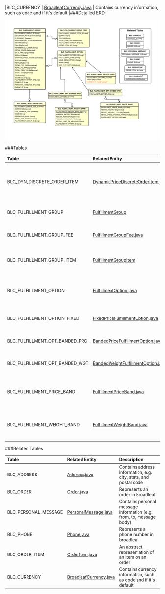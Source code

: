 |BLC_CURRENCY                | [BroadleafCurrency.java](http://javadoc.broadleafcommerce.org/current/common/org/broadleafcommerce/common/currency/domain/BroadleafCurrency.html)      | Contains currency information, such as code and if it's default  |###Detailed ERD

[![Order Fulfillment](images/dataModel/OrderFulfillmentDetailedERD.png)](images/dataModel/OrderFulfillmentDetailedERD.png)

###Tables

| Table                         | Related Entity | Description                                         |
|:------------------------------|:----------|:----------------------------------------------------|
|BLC_DYN_DISCRETE_ORDER_ITEM    | [DynamicPriceDiscreteOrderItem.java](http://javadoc.broadleafcommerce.org/current/framework/org/broadleafcommerce/core/order/domain/DynamicPriceDiscreteOrderItem.html)      | Contains discrete order item information that is dynamically priced  |
|BLC_FULFILLMENT_GROUP          | [FulfillmentGroup](http://javadoc.broadleafcommerce.org/current/framework/org/broadleafcommerce/core/order/domain/FulfillmentGroup.html)      | Holds fulfillment information about an order  |
|BLC_FULFILLMENT_GROUP_FEE      | [FulfillmentGroupFee.java](http://javadoc.broadleafcommerce.org/current/framework/org/broadleafcommerce/core/order/domain/FulfillmentGroupFee.html)      | Contains fee information for a fulfillment group  |
|BLC_FULFILLMENT_GROUP_ITEM     | [FulfillmentGroupItem](http://javadoc.broadleafcommerce.org/current/framework/org/broadleafcommerce/core/order/domain/FulfillmentGroupItem.html)      | Contains information for items in a fulfillment group  |
|BLC_FULFILLMENT_OPTION         | [FulfillmentOption.java](http://javadoc.broadleafcommerce.org/current/framework/org/broadleafcommerce/core/order/domain/FulfillmentOption.html)      | Holds information about a particular fulfillment implementation  |
|BLC_FULFILLMENT_OPTION_FIXED   | [FixedPriceFulfillmentOption.java](http://javadoc.broadleafcommerce.org/current/framework/org/broadleafcommerce/core/order/fulfillment/domain/FixedPriceFulfillmentOption.html)      | Contains single-price data for order fulfillment  |
|BLC_FULFILLMENT_OPT_BANDED_PRC | [BandedPriceFulfillmentOption.java](http://javadoc.broadleafcommerce.org/current/framework/org/broadleafcommerce/core/order/fulfillment/domain/BandedPriceFulfillmentOption.html)      | Contains fulfillment option data by price band  |
|BLC_FULFILLMENT_OPT_BANDED_WGT | [BandedWeightFulfillmentOption.java](http://javadoc.broadleafcommerce.org/current/framework/org/broadleafcommerce/core/order/fulfillment/domain/BandedWeightFulfillmentOption.html)      | Contains fulfillment option data by weight band  |
|BLC_FULFILLMENT_PRICE_BAND     | [FulfillmentPriceBand.java](http://javadoc.broadleafcommerce.org/current/framework/org/broadleafcommerce/core/order/fulfillment/domain/FulfillmentPriceBand.html)      | Contains pricing bands based on retail price of a fulfillment group |
|BLC_FULFILLMENT_WEIGHT_BAND    | [FulfillmentWeightBand.java](http://javadoc.broadleafcommerce.org/current/framework/org/broadleafcommerce/core/order/fulfillment/domain/FulfillmentWeightBand.html)      | Contains pricing bands based on weight of a fulfillment group |

###Related Tables

| Table                | Related Entity    | Description                                         |
|:---------------------|:--------------|:----------------------------------------------------|
|BLC_ADDRESS           | [Address.java](http://javadoc.broadleafcommerce.org/current/profile/org/broadleafcommerce/profile/core/domain/Address.html)           | Contains address information, e.g. city, state, and postal code  |
|BLC_ORDER             | [Order.java](http://javadoc.broadleafcommerce.org/current/framework/org/broadleafcommerce/core/order/domain/Order.html)          | Represents an order in Broadleaf  |
|BLC_PERSONAL_MESSAGE  | [PersonalMessage.java](http://javadoc.broadleafcommerce.org/current/framework/org/broadleafcommerce/core/order/domain/PersonalMessage.html)          | Contains personal message information (e.g. from, to, message body)  |
|BLC_PHONE             | [Phone.java](http://javadoc.broadleafcommerce.org/current/profile/org/broadleafcommerce/profile/core/domain/Phone.html)          | Represents a phone number in broadleaf  |
|BLC_ORDER_ITEM        | [OrderItem.java](http://javadoc.broadleafcommerce.org/current/framework/org/broadleafcommerce/core/order/domain/OrderItem.html)          | An abstract representation of an item on an order  |
|BLC_CURRENCY                | [BroadleafCurrency.java](http://javadoc.broadleafcommerce.org/current/common/org/broadleafcommerce/common/currency/domain/BroadleafCurrency.html)      | Contains currency information, such as code and if it's default  |